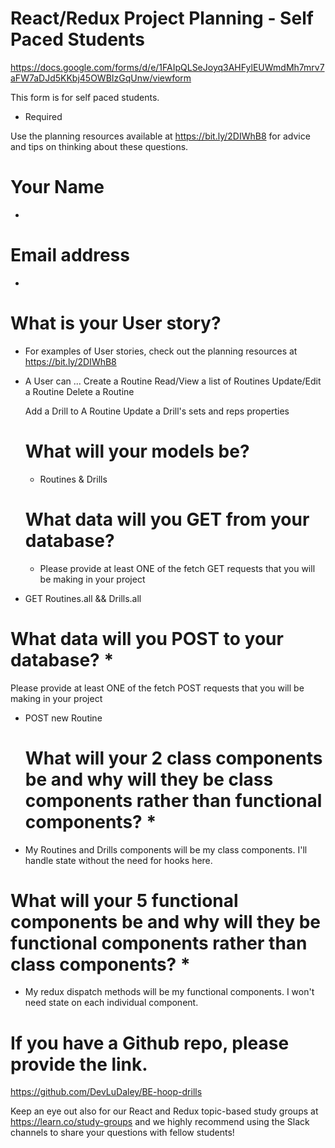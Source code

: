 # React/Redux Project Planning - Self Paced Students
https://docs.google.com/forms/d/e/1FAIpQLSeJoyq3AHFylEUWmdMh7mrv7aFW7aDJd5KKbj45OWBIzGqUnw/viewform

This form is for self paced students. 
* Required

Use the planning resources available at https://bit.ly/2DIWhB8 for advice and tips on thinking about these questions.

 #  Your Name 
 * 

 #  Email address 
 * 

 # What is your User story? 
* For examples of User stories, check out the planning resources at https://bit.ly/2DIWhB8

* A User can ...
    Create a Routine
    Read/View a list of Routines
    Update/Edit a Routine
    Delete a Routine

    Add a Drill to A Routine
    Update a Drill's sets and reps properties


  #  What will your models be? 
  * Routines & Drills
  
  # What data will you GET from your database? 
  * Please provide at least ONE of the fetch GET requests that you will be making in your project
 * GET Routines.all && Drills.all 
  
  # What data will you POST to your database? *
Please provide at least ONE of the fetch POST requests that you will be making in your project

* POST  new Routine

  # What will your 2 class components be and why will they be class components rather than functional components? *

*  My Routines and Drills components will be my class components. I'll handle state without the need for hooks here.

  # What will your 5 functional components be and why will they be functional components rather than class components? *

 * My redux dispatch methods will be my functional components. I won't need state on each individual component.
  
  # If you have a Github repo, please provide the link.
https://github.com/DevLuDaley/BE-hoop-drills
  
Keep an eye out also for our React and Redux topic-based study groups at
https://learn.co/study-groups and we highly recommend using the Slack channels to share your questions with fellow students!
